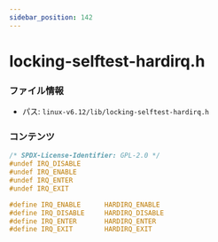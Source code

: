 ```yaml
---
sidebar_position: 142
---
```

# locking-selftest-hardirq.h

### ファイル情報

- パス: `linux-v6.12/lib/locking-selftest-hardirq.h`

### コンテンツ

```h
/* SPDX-License-Identifier: GPL-2.0 */
#undef IRQ_DISABLE
#undef IRQ_ENABLE
#undef IRQ_ENTER
#undef IRQ_EXIT

#define IRQ_ENABLE		HARDIRQ_ENABLE
#define IRQ_DISABLE		HARDIRQ_DISABLE
#define IRQ_ENTER		HARDIRQ_ENTER
#define IRQ_EXIT		HARDIRQ_EXIT

```
